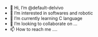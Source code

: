 - 👋 Hi, I’m @default-delvivo
- 👀 I’m interested in softwares and robotic
- 🌱 I’m currently learning C language
- 💞️ I’m looking to collaborate on ...
- 📫 How to reach me ....

<!---
default-delvivo/default-delvivo is a ✨ special ✨ repository because its `README.md` (this file) appears on your GitHub profile.
You can click the Preview link to take a look at your changes.
--->
